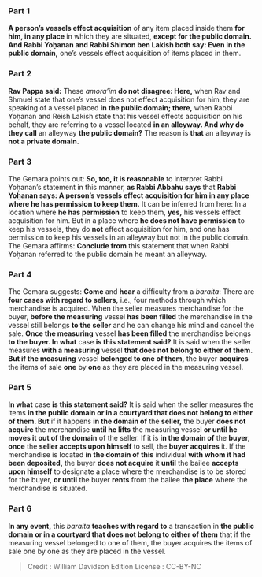 
### Part 1
<b>A person’s vessels effect acquisition</b> of any item placed inside them <b>for him, in any place</b> in which they are situated, <b>except for the public domain. And Rabbi Yoḥanan and Rabbi Shimon ben Lakish both say: Even in the public domain,</b> one’s vessels effect acquisition of items placed in them.

### Part 2
<b>Rav Pappa said:</b> These <i>amora’im</i> <b>do not disagree: Here,</b> when Rav and Shmuel state that one’s vessel does not effect acquisition for him, they are speaking of a vessel placed <b>in the public domain; there,</b> when Rabbi Yoḥanan and Reish Lakish state that his vessel effects acquisition on his behalf, they are referring to a vessel located <b>in an alleyway. And why do they call</b> an alleyway <b>the public domain?</b> The reason is <b>that</b> an alleyway is <b>not a private domain.</b>

### Part 3
The Gemara points out: <b>So, too, it is reasonable</b> to interpret Rabbi Yoḥanan’s statement in this manner, <b>as Rabbi Abbahu says</b> that <b>Rabbi Yoḥanan says: A person’s vessels effect acquisition for him in any place where he has permission to keep them.</b> It can be inferred from here: In a location where <b>he has permission</b> to keep them, <b>yes,</b> his vessels effect acquisition for him. But in a place where <b>he does not have permission</b> to keep his vessels, they do <b>not</b> effect acquisition for him, and one has permission to keep his vessels in an alleyway but not in the public domain. The Gemara affirms: <b>Conclude from</b> this statement that when Rabbi Yoḥanan referred to the public domain he meant an alleyway.

### Part 4
The Gemara suggests: <b>Come</b> and <b>hear</b> a difficulty from a <i>baraita</i>: There are <b>four cases with regard to sellers,</b> i.e., four methods through which merchandise is acquired. When the seller measures merchandise for the buyer, <b>before the measuring</b> vessel <b>has been filled</b> the merchandise in the vessel still belongs <b>to the seller</b> and he can change his mind and cancel the sale. <b>Once the measuring</b> vessel <b>has been filled</b> the merchandise belongs <b>to the buyer. In what</b> case <b>is this statement said?</b> It is said when the seller measures <b>with a measuring</b> vessel <b>that does not belong to either of them. But if the measuring</b> vessel <b>belonged to one of them,</b> the buyer <b>acquires</b> the items of sale <b>one</b> by <b>one</b> as they are placed in the measuring vessel.

### Part 5
<b>In what</b> case <b>is this statement said?</b> It is said when the seller measures the items <b>in the public domain or in a courtyard that does not belong to either of them. But</b> if it happens <b>in the domain of</b> the <b>seller,</b> the buyer <b>does not acquire</b> the merchandise <b>until he lifts</b> the measuring vessel <b>or until he moves it out of the domain</b> of the seller. If it is <b>in the domain of</b> the <b>buyer, once</b> the <b>seller accepts upon himself</b> to sell, the <b>buyer acquires</b> it. If the merchandise is located <b>in the domain of this</b> individual <b>with whom it had been deposited,</b> the buyer <b>does not acquire</b> it <b>until</b> the bailee <b>accepts upon himself</b> to designate a place where the merchandise is to be stored for the buyer, <b>or until</b> the buyer <b>rents</b> from the bailee <b>the place</b> where the merchandise is situated.

### Part 6
<b>In any event,</b> this <i>baraita</i> <b>teaches with regard to</b> a transaction in <b>the public domain or in a courtyard that does not belong to either of them</b> that if the measuring vessel belonged to one of them, the buyer acquires the items of sale one by one as they are placed in the vessel.

>Credit : William Davidson Edition
>License : CC-BY-NC